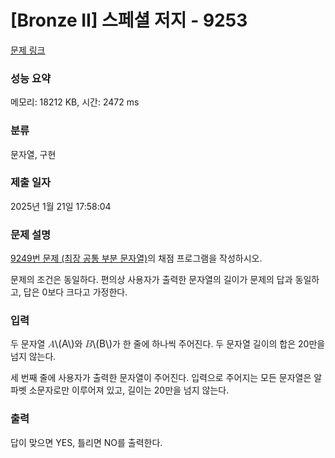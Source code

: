 # [Bronze II] 스페셜 저지 - 9253 

[문제 링크](https://www.acmicpc.net/problem/9253) 

### 성능 요약

메모리: 18212 KB, 시간: 2472 ms

### 분류

문자열, 구현

### 제출 일자

2025년 1월 21일 17:58:04

### 문제 설명

<p><a href="/problem/9249">9249번 문제 (최장 공통 부분 문자열)</a>의 채점 프로그램을 작성하시오.</p>

<p>문제의 조건은 동일하다. 편의상 사용자가 출력한 문자열의 길이가 문제의 답과 동일하고, 답은 0보다 크다고 가정한다.</p>

### 입력 

 <p>두 문자열 <mjx-container class="MathJax" jax="CHTML" style="font-size: 109%; position: relative;"><mjx-math class="MJX-TEX" aria-hidden="true"><mjx-mi class="mjx-i"><mjx-c class="mjx-c1D434 TEX-I"></mjx-c></mjx-mi></mjx-math><mjx-assistive-mml unselectable="on" display="inline"><math xmlns="http://www.w3.org/1998/Math/MathML"><mi>A</mi></math></mjx-assistive-mml><span aria-hidden="true" class="no-mathjax mjx-copytext">\(A\)</span></mjx-container>와 <mjx-container class="MathJax" jax="CHTML" style="font-size: 109%; position: relative;"><mjx-math class="MJX-TEX" aria-hidden="true"><mjx-mi class="mjx-i"><mjx-c class="mjx-c1D435 TEX-I"></mjx-c></mjx-mi></mjx-math><mjx-assistive-mml unselectable="on" display="inline"><math xmlns="http://www.w3.org/1998/Math/MathML"><mi>B</mi></math></mjx-assistive-mml><span aria-hidden="true" class="no-mathjax mjx-copytext">\(B\)</span></mjx-container>가 한 줄에 하나씩 주어진다. 두 문자열 길이의 합은 20만을 넘지 않는다.</p>

<p>세 번째 줄에 사용자가 출력한 문자열이 주어진다. 입력으로 주어지는 모든 문자열은 알파벳 소문자로만 이루어져 있고, 길이는 20만을 넘지 않는다.</p>

### 출력 

 <p>답이 맞으면 YES, 틀리면 NO를 출력한다.</p>


